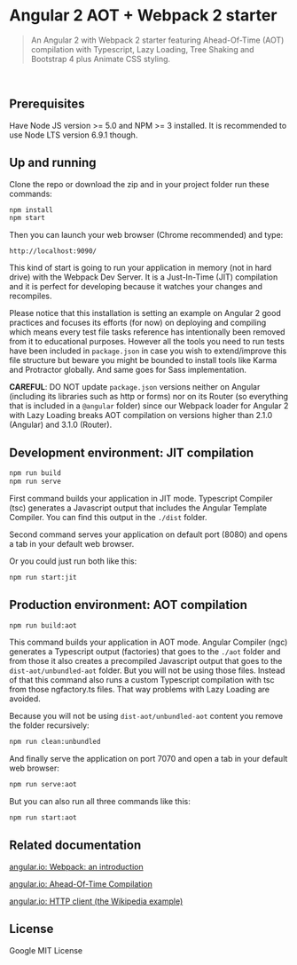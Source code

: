 # Angular 2 AOT + Webpack 2 starter
> An Angular 2 with Webpack 2 starter featuring Ahead-Of-Time (AOT) compilation with Typescript, Lazy Loading, Tree Shaking and Bootstrap 4 plus Animate CSS styling.

<br>

## Prerequisites
Have Node JS version >= 5.0 and NPM >= 3 installed. It is recommended to use Node LTS version 6.9.1 though.

## Up and running
Clone the repo or download the zip and in your project folder run these commands:
```bash
npm install
npm start
```
Then you can launch your web browser (Chrome recommended) and type:

`http://localhost:9090/`

This kind of start is going to run your application in memory (not in hard drive) with the Webpack Dev Server. It is a Just-In-Time (JIT) compilation and it is perfect for developing because it watches your changes and recompiles.

Please notice that this installation is setting an example on Angular 2 good practices and focuses its efforts (for now) on deploying and compiling which means every test file tasks reference has intentionally been removed from it to educational purposes. However all the tools you need to run tests have been included in `package.json` in case you wish to extend/improve this file structure but beware you might be bounded to install tools like Karma and Protractor globally. And same goes for Sass implementation.

**CAREFUL**: DO NOT update `package.json` versions neither on Angular (including its libraries such as http or forms) nor on its Router (so everything that is included in a `@angular` folder) since our Webpack loader for Angular 2 with Lazy Loading breaks AOT compilation on versions higher than 2.1.0 (Angular) and 3.1.0 (Router).

## Development environment: JIT compilation
```bash
npm run build
npm run serve
```
First command builds your application in JIT mode. Typescript Compiler (tsc) generates a Javascript output that includes the Angular Template Compiler. You can find this output in the `./dist` folder.

Second command serves your application on default port (8080) and opens a tab in your default web browser.

Or you could just run both like this:
```bash
npm run start:jit
```

## Production environment: AOT compilation
```bash
npm run build:aot
```
This command builds your application in AOT mode. Angular Compiler (ngc) generates a Typescript output (factories) that goes to the `./aot` folder and from those it also creates a precompiled Javascript output that goes to the `dist-aot/unbundled-aot` folder. But you will not be using those files. Instead of that this command also runs a custom Typescript compilation with tsc from those ngfactory.ts files. That way problems with Lazy Loading are avoided. 

Because you will not be using `dist-aot/unbundled-aot` content you remove the folder recursively:
```bash
npm run clean:unbundled
```
And finally serve the application on port 7070 and open a tab in your default web browser:
```bash
npm run serve:aot
```
But you can also run all three commands like this:
```bash
npm run start:aot
```
## Related documentation
<a href="https://angular.io/docs/ts/latest/guide/webpack.html" target="_blank">angular.io: Webpack: an introduction</a>

<a href="https://angular.io/docs/ts/latest/cookbook/aot-compiler.html" target="_blank">angular.io: Ahead-Of-Time Compilation</a>

<a href="https://angular.io/docs/ts/latest/guide/server-communication.html#!#cors" target="_blank">angular.io: HTTP client (the Wikipedia example)</a>

## License
Google MIT License

